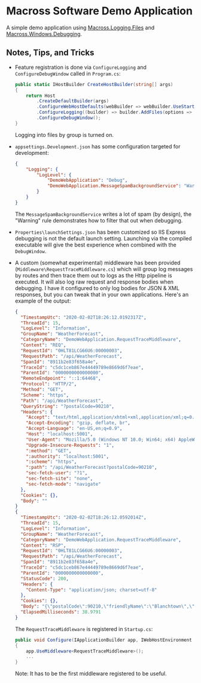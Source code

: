 ﻿# Macross Software Demo Application

A simple demo application using [Macross.Logging.Files](../../Macross.Logging.Files/README.md) and [Macross.Windows.Debugging](../README.md).

## Notes, Tips, and Tricks

* Feature registration is done via `ConfigureLogging` and `ConfigureDebugWindow` called in `Program.cs`:

	```csharp
	public static IHostBuilder CreateHostBuilder(string[] args)
	{
		return Host
			.CreateDefaultBuilder(args)
			.ConfigureWebHostDefaults(webBuilder => webBuilder.UseStartup<Startup>())
			.ConfigureLogging((builder) => builder.AddFiles(options => options.IncludeGroupNameInFileName = true))
			.ConfigureDebugWindow();
	}
	```

	Logging into files by group is turned on.

* `appsettings.Development.json` has some configuration targeted for development:

	```json
	{
		"Logging": {
			"LogLevel": {
				"DemoWebApplication": "Debug",
				"DemoWebApplication.MessageSpamBackgroundService": "Warning"
			}
		}
	}

	```

	The `MessageSpamBackgroundService` writes a lot of spam (by design), the "Warning" rule demonstrates how to filter that out when debugging.

* `Properties\launchSettings.json` has been customized so IIS Express debugging is not the default launch setting. Launching via the compiled executable will give the best experience when combined with the `DebugWindow`.

* A custom (somewhat experimental) middleware has been provided (`Middleware\RequestTraceMiddleware.cs`) which will group log messages by routes and then trace them out to logs as the Http pipeline is executed. It will also log raw request and response bodies when debugging. I have it configured to only log bodies for JSON & XML responses, but you can tweak that in your own applications. Here's an example of the output:

	```json
	{
	  "TimestampUtc": "2020-02-02T18:26:12.0192317Z",
	  "ThreadId": 15,
	  "LogLevel": "Information",
	  "GroupName": "WeatherForecast",
	  "CategoryName": "DemoWebApplication.RequestTraceMiddleware",
	  "Content": "REQ",
	  "RequestId": "0HLT81LCG66U6:00000003",
	  "RequestPath": "/api/WeatherForecast",
	  "SpanId": "8911b2e83f658a4e",
	  "TraceId": "c5dc1ceb867e44449789e8669d6f7eae",
	  "ParentId": "0000000000000000",
	  "RemoteEndpoint": "::1:64468",
	  "Protocol": "HTTP/2",
	  "Method": "GET",
	  "Scheme": "https",
	  "Path": "/api/WeatherForecast",
	  "QueryString": "?postalCode=90210",
	  "Headers": {
		"Accept": "text/html,application/xhtml+xml,application/xml;q=0.9,image/webp,image/apng,*/*;q=0.8,application/signed-exchange;v=b3;q=0.9",
		"Accept-Encoding": "gzip, deflate, br",
		"Accept-Language": "en-US,en;q=0.9",
		"Host": "localhost:5001",
		"User-Agent": "Mozilla/5.0 (Windows NT 10.0; Win64; x64) AppleWebKit/537.36 (KHTML, like Gecko) Chrome/79.0.3945.130 Safari/537.36 Edg/79.0.309.71",
		"Upgrade-Insecure-Requests": "1",
		":method": "GET",
		":authority": "localhost:5001",
		":scheme": "https",
		":path": "/api/WeatherForecast?postalCode=90210",
		"sec-fetch-user": "?1",
		"sec-fetch-site": "none",
		"sec-fetch-mode": "navigate"
	  },
	  "Cookies": {},
	  "Body": ""
	}
	{
	  "TimestampUtc": "2020-02-02T18:26:12.0592014Z",
	  "ThreadId": 15,
	  "LogLevel": "Information",
	  "GroupName": "WeatherForecast",
	  "CategoryName": "DemoWebApplication.RequestTraceMiddleware",
	  "Content": "RSP",
	  "RequestId": "0HLT81LCG66U6:00000003",
	  "RequestPath": "/api/WeatherForecast",
	  "SpanId": "8911b2e83f658a4e",
	  "TraceId": "c5dc1ceb867e44449789e8669d6f7eae",
	  "ParentId": "0000000000000000",
	  "StatusCode": 200,
	  "Headers": {
		"Content-Type": "application/json; charset=utf-8"
	  },
	  "Cookies": {},
	  "Body": "{\"postalCode\":90210,\"friendlyName\":\"Blanchtown\",\"highTemperatureInFahrenheitDegrees\":70,\"lowTemperatureInFahrenheitDegrees\":50,\"forecastGoodUntilTime\":\"2020-02-02T10:26:42.041683-08:00\"}",
	  "ElapsedMilliseconds": 38.9791
	}
	```

	The `RequestTraceMiddleware` is registered in `Startup.cs`:

	```csharp
	public void Configure(IApplicationBuilder app, IWebHostEnvironment env)
	{
		app.UseMiddleware<RequestTraceMiddleware>();
		...
	}
	```

	Note: It has to be the first middleware registered to be useful.